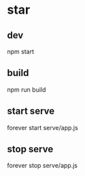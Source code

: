 # star   

## dev      
npm start

## build      
npm run build

## start serve
forever start serve/app.js

## stop serve
forever stop serve/app.js
